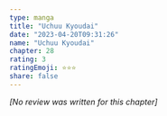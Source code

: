 ```yaml
---
type: manga
title: "Uchuu Kyoudai"
date: "2023-04-20T09:31:26"
name: "Uchuu Kyoudai"
chapter: 28
rating: 3
ratingEmoji: ⭐️⭐️⭐️
share: false
---
```


*[No review was written for this chapter]*
